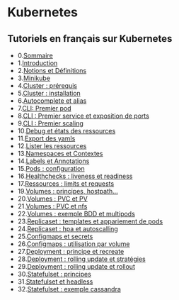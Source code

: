 # Kubernetes

## Tutoriels en français sur Kubernetes

- 0.[Sommaire](https://www.youtube.com/watch?v=37VLg7mlHu8&list=PLn6POgpklwWqfzaosSgX2XEKpse5VY2v5&index=1)
- 1.[Introduction](https://www.youtube.com/watch?v=vFfngcRPj9M&list=PLn6POgpklwWqfzaosSgX2XEKpse5VY2v5&index=2)
- 2.[Notions et Définitions](https://www.youtube.com/watch?v=Ew7QigU8JMQ&list=PLn6POgpklwWqfzaosSgX2XEKpse5VY2v5&index=3)
- 3.[Minikube](https://www.youtube.com/watch?v=p3FsrSoFZ-Q&list=PLn6POgpklwWqfzaosSgX2XEKpse5VY2v5&index=6)
- 4.[Cluster : prérequis](https://www.youtube.com/watch?v=wa9YDtiE2vo&list=PLn6POgpklwWqfzaosSgX2XEKpse5VY2v5&index=4)
- 5.[Cluster : installation](https://www.youtube.com/watch?v=3Ebd0hkaHh0&list=PLn6POgpklwWqfzaosSgX2XEKpse5VY2v5&index=5)
- 6.[Autocomplete et alias](https://www.youtube.com/watch?v=jnJfBAdujjE&list=PLn6POgpklwWqfzaosSgX2XEKpse5VY2v5&index=8)
- 7.[CLI: Premier pod](https://www.youtube.com/watch?v=XsGPq1JmDe0&list=PLn6POgpklwWqfzaosSgX2XEKpse5VY2v5&index=9)
- 8.[CLI : Premier service et exposition de ports](https://www.youtube.com/watch?v=Dv5FTEsC4IA&list=PLn6POgpklwWqfzaosSgX2XEKpse5VY2v5&index=10)
- 9.[CLI : Premier scaling](https://www.youtube.com/watch?v=_0-YpgodYig&list=PLn6POgpklwWqfzaosSgX2XEKpse5VY2v5&index=11)
- 10.[Debug et états des ressources](https://www.youtube.com/watch?v=nT5QNMPaKfU&list=PLn6POgpklwWqfzaosSgX2XEKpse5VY2v5&index=12)
- 11.[Export des yamls](https://www.youtube.com/watch?v=iB65iDiFDTQ&list=PLn6POgpklwWqfzaosSgX2XEKpse5VY2v5&index=13)
- 12.[Lister les ressources](https://www.youtube.com/watch?v=75bAnz7z5Rk&list=PLn6POgpklwWqfzaosSgX2XEKpse5VY2v5&index=14)
- 13.[Namespaces et Contextes](https://www.youtube.com/watch?v=KthldM3Y4lg&list=PLn6POgpklwWqfzaosSgX2XEKpse5VY2v5&index=15)
- 14.[Labels et Annotations](https://www.youtube.com/watch?v=JIaY9AXq_zM&list=PLn6POgpklwWqfzaosSgX2XEKpse5VY2v5&index=16)
- 15.[Pods : configuration](https://www.youtube.com/watch?v=Nt81BNQH7w0&list=PLn6POgpklwWqfzaosSgX2XEKpse5VY2v5&index=17)
- 16.[Healthchecks : liveness et readiness](https://www.youtube.com/watch?v=ISW_ctCVvBw&list=PLn6POgpklwWqfzaosSgX2XEKpse5VY2v5&index=19)
- 17.[Ressources : limits et requests](https://www.youtube.com/watch?v=yJsAXCLQIN4&list=PLn6POgpklwWqfzaosSgX2XEKpse5VY2v5&index=18)
- 19.[Volumes : principes, hostpath...](https://www.youtube.com/watch?v=ndkHY8G1i9w&list=PLn6POgpklwWqfzaosSgX2XEKpse5VY2v5&index=20)
- 20.[Volumes : PVC et PV](https://www.youtube.com/watch?v=MjlEUtMuv6U&list=PLn6POgpklwWqfzaosSgX2XEKpse5VY2v5&index=21)
- 21.[Volumes : PVC et nfs](https://www.youtube.com/watch?v=0irbieNY7XY&list=PLn6POgpklwWqfzaosSgX2XEKpse5VY2v5&index=22)
- 22.[Volumes : exemple BDD et multipods](https://www.youtube.com/watch?v=eOWDnTsb8xU&list=PLn6POgpklwWqfzaosSgX2XEKpse5VY2v5&index=23)
- 23.[Replicaset : templates et appariement de pods](https://www.youtube.com/watch?v=uUWig-vDx4I&list=PLn6POgpklwWqfzaosSgX2XEKpse5VY2v5&index=24)
- 24.[Replicaset : hpa et autoscalling](https://www.youtube.com/watch?v=Qvj_ndNLPeE&list=PLn6POgpklwWqfzaosSgX2XEKpse5VY2v5&index=33)
- 25.[Configmaps et secrets](https://www.youtube.com/watch?v=NVFoLucLGIg&list=PLn6POgpklwWqfzaosSgX2XEKpse5VY2v5&index=25)
- 26.[Configmaps : utilisation par volume](https://www.youtube.com/watch?v=lGV09-Fv5es&list=PLn6POgpklwWqfzaosSgX2XEKpse5VY2v5&index=26)
- 27.[Deployment : principe et recreate](https://www.youtube.com/watch?v=51-jyVe-Lus&list=PLn6POgpklwWqfzaosSgX2XEKpse5VY2v5&index=27)
- 28.[Deployment : rolling update et stratégies](https://www.youtube.com/watch?v=m4OYFEx1hPQ&list=PLn6POgpklwWqfzaosSgX2XEKpse5VY2v5&index=28)
- 29.[Deployment : rolling update et rollout](https://www.youtube.com/watch?v=jExC7lRKswk&list=PLn6POgpklwWqfzaosSgX2XEKpse5VY2v5&index=29)
- 30.[Statefulset : principes](https://www.youtube.com/watch?v=Ul80-5FRi_w&list=PLn6POgpklwWqfzaosSgX2XEKpse5VY2v5&index=30)
- 31.[Statefulset et headless](https://www.youtube.com/watch?v=V_pevX2laL0&list=PLn6POgpklwWqfzaosSgX2XEKpse5VY2v5&index=31)
- 32.[Statefulset : exemple cassandra](https://www.youtube.com/watch?v=UBhVhpi_Vuk&list=PLn6POgpklwWqfzaosSgX2XEKpse5VY2v5&index=32)

